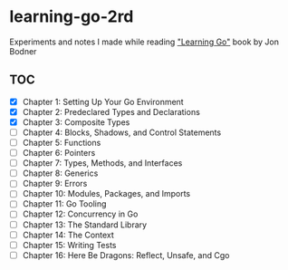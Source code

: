 # learning-go-2rd

Experiments and notes I made while reading ["Learning Go"][book] book by Jon Bodner

## TOC

- [x] Chapter 1: Setting Up Your Go Environment
- [x] Chapter 2: Predeclared Types and Declarations
- [x] Chapter 3: Composite Types
- [ ] Chapter 4: Blocks, Shadows, and Control Statements
- [ ] Chapter 5: Functions
- [ ] Chapter 6: Pointers
- [ ] Chapter 7: Types, Methods, and Interfaces
- [ ] Chapter 8: Generics
- [ ] Chapter 9: Errors
- [ ] Chapter 10: Modules, Packages, and Imports
- [ ] Chapter 11: Go Tooling
- [ ] Chapter 12: Concurrency in Go
- [ ] Chapter 13: The Standard Library
- [ ] Chapter 14: The Context
- [ ] Chapter 15: Writing Tests
- [ ] Chapter 16: Here Be Dragons: Reflect, Unsafe, and Cgo

[book]: https://www.oreilly.com/library/view/learning-go-2nd/9781098139285/

